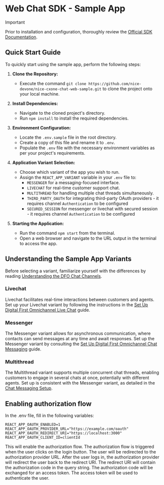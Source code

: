 # Web Chat SDK - Sample App

> [!IMPORTANT]
> Prior to installation and configuration, thoroughly review the [Official SDK Documentation](https://help.nice-incontact.com/content/acd/digital/chatsdk/getstartedchatwebsdk.htm).

## Quick Start Guide

To quickly start using the sample app, perform the following steps:

1. **Clone the Repository:**

   - Execute the command `git clone https://github.com/nice-devone/nice-cxone-chat-web-sample.git` to clone the project onto your local machine.

2. **Install Dependencies:**

   - Navigate to the cloned project's directory.
   - Run `npm install` to install the required dependencies.

3. **Environment Configuration:**

   - Locate the `.env.sample` file in the root directory.
   - Create a copy of this file and rename it to `.env`.
   - Populate the `.env` file with the necessary environment variables as per your project's requirements.

4. **Application Variant Selection:**

   - Choose which variant of the app you wish to run.
   - Assign the `REACT_APP_VARIANT` variable in your `.env` file to:
     - `MESSENGER` for a messaging-focused interface.
     - `LIVECHAT` for real-time customer support chat.
     - `MULTITHREAD` for handling multiple chat threads simultaneously.
     - `THIRD_PARTY_OAUTH` for integrating third-party OAuth providers - it requires channel `Authentication` to be configured
     - `SECURED_SESSION` for messenger or livechat with secured session - it requires channel `Authentication` to be configured

5. **Starting the Application:**

   - Run the command `npm start` from the terminal.
   - Open a web browser and navigate to the URL output in the terminal to access the app.

## Understanding the Sample App Variants

Before selecting a variant, familiarize yourself with the differences by reading [Understanding the DFO Chat Channels](https://help.nice-incontact.com/content/acd/digital/chat/chatchannels.htm).

### Livechat

Livechat facilitates real-time interactions between customers and agents. Set up your Livechat variant by following the instructions in the [Set Up Digital First Omnichannel Live Chat](https://help.nice-incontact.com/content/acd/digital/chat/setuplivechat.htm) guide.

### Messenger

The Messenger variant allows for asynchronous communication, where contacts can send messages at any time and await responses. Set up the Messenger variant by consulting the [Set Up Digital First Omnichannel Chat Messaging](https://help.nice-incontact.com/content/acd/digital/chat/setupchatmessaging.htm) guide.

### Multithread

The Multithread variant supports multiple concurrent chat threads, enabling customers to engage in several chats at once, potentially with different agents. Set up is consistent with the Messenger variant, as detailed in the [Chat Messaging Setup](https://help.nice-incontact.com/content/acd/digital/chat/setupchatmessaging.htm).

## Enabling authorization flow

In the .env file, fill in the following variables:

```
REACT_APP_OAUTH_ENABLED=1
REACT_APP_OAUTH_PROVIDER_URL="https://example.com/oauth"
REACT_APP_OAUTH_REDIRECT_URI="https://localhost:3000"
REACT_APP_OAUTH_CLIENT_ID=clientId
```

This will enable the authorization flow. The authorization flow is triggered when the user clicks on the login button.
The user will be redirected to the authorization provider URL.
After the user logs in, the authorization provider will redirect the user back to the redirect URI.
The redirect URI will contain the authorization code in the query string.
The authorization code will be exchanged for an access token. The access token will be used to authenticate the user.
